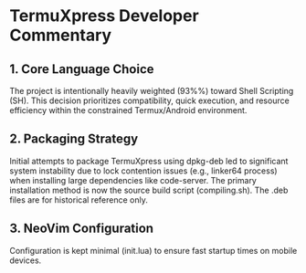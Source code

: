 # TermuXpress Developer Commentary

## 1. Core Language Choice
The project is intentionally heavily weighted (93%%) toward Shell Scripting (SH). This decision prioritizes compatibility, quick execution, and resource efficiency within the constrained Termux/Android environment.

## 2. Packaging Strategy
Initial attempts to package TermuXpress using dpkg-deb led to significant system instability due to lock contention issues (e.g., linker64 process) when installing large dependencies like code-server.
The primary installation method is now the source build script (compiling.sh). The .deb files are for historical reference only.

## 3. NeoVim Configuration
Configuration is kept minimal (init.lua) to ensure fast startup times on mobile devices.
